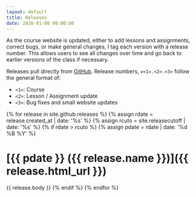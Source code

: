 ```yaml
---
layout: default
title: Releases
date: 2020-01-08 00:00:00
---
```


As the course website is updated, either to add lessons and
assignments, correct bugs, or make general changes, I tag each version
with a release number. This allows users to see all changes over time
and go back to earlier versions of the class if necessary.

Releases pull directly from
[GitHub](https://github.com/edquant/edh7916/releases). Release
numbers, `v<1>.<2>.<3>` follow the general format of:

- `<1>`: Course
- `<2>`: Lesson / Assignment update
- `<3>`: Bug fixes and small website updates


{% for release in site.github.releases %}
{% assign rdate = release.created_at | date: '%s' %}
{% assign rcuto = site.releasecutoff | date: '%s' %}
{% if rdate > rcuto %}
{% assign pdate = rdate | date: '%d %B %Y' %}
# [{{ pdate }} ({{ release.name }})]({{ release.html_url }})
{{ release.body }}
{% endif %}
{% endfor %}

